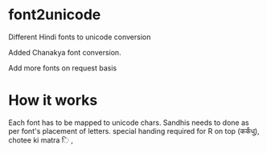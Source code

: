 # font2unicode
Different Hindi fonts to unicode conversion

Added Chanakya font conversion.

Add more fonts on request basis

# How it works
Each font has to be mapped to unicode chars.
Sandhis needs to done as per font's placement of letters.
special handing required for R on top (कर्कंधु),  chotee ki matra ि , 
